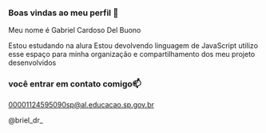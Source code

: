 ### Boas vindas ao meu perfil 🚙

Meu nome é Gabriel Cardoso Del Buono

Estou estudando na alura
Estou devolvendo linguagem de JavaScript 
utilizo esse espaço para minha organização e compartilhamento dos meu projeto desenvolvidos 

### você entrar em contato comigo📫

00001124595090sp@al.educacao.sp.gov.br

@briel_dr_ 




